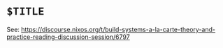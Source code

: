 # `$TITLE`

See: https://discourse.nixos.org/t/build-systems-a-la-carte-theory-and-practice-reading-discussion-session/6797
